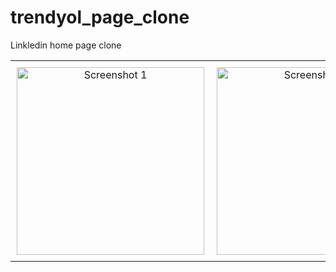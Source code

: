 # trendyol_page_clone

Linkledin home page clone

<table style="width:100%;">
  <tr>
    <td style="text-align:center; vertical-align: top; padding: 10px;">
      <img src="images/app_image1" alt="Screenshot 1" width="300">
    </td>
    <td style="text-align:center; vertical-align: top; padding: 10px;">
      <img src="images/app_image2" alt="Screenshot 1" width="300">
    </td>
  </tr>
</table>